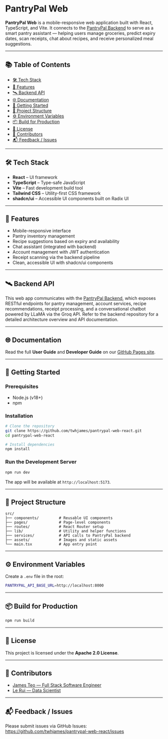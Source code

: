 # PantryPal Web

**PantryPal Web** is a mobile-responsive web application built with React, TypeScript, and Vite. It connects to the [PantryPal Backend](https://github.com/twhjames/pantrypal-backend) to serve as a smart pantry assistant — helping users manage groceries, predict expiry dates, scan receipts, chat about recipes, and receive personalized meal suggestions.

---

## 📚 Table of Contents

-   [🛠️ Tech Stack](#️-tech-stack)
-   [📱 Features](#-features)
-   [🛰 Backend API](#-backend-api)
-   [🌐 Documentation](#-documentation)
-   [🚀 Getting Started](#-getting-started)
-   [📂 Project Structure](#-project-structure)
-   [⚙️ Environment Variables](#️-environment-variables)
-   [📦 Build for Production](#-build-for-production)
-   [📄 License](#-license)
-   [👥 Contributors](#-contributors)
-   [📬 Feedback / Issues](#-feedback--issues)

---

## 🛠️ Tech Stack

-   **React** – UI framework
-   **TypeScript** – Type-safe JavaScript
-   **Vite** – Fast development build tool
-   **Tailwind CSS** – Utility-first CSS framework
-   **shadcn/ui** – Accessible UI components built on Radix UI

---

## 📱 Features

-   Mobile-responsive interface
-   Pantry inventory management
-   Recipe suggestions based on expiry and availability
-   Chat assistant (integrated with backend)
-   Account management with JWT authentication
-   Receipt scanning via the backend pipeline
-   Clean, accessible UI with shadcn/ui components

---

## 🛰 Backend API

This web app communicates with the [PantryPal Backend](https://github.com/twhjames/pantrypal-backend),
which exposes RESTful endpoints for pantry management, account services, recipe
recommendations, receipt processing, and a conversational chatbot powered by
LLaMA via the Groq API. Refer to the backend repository for a detailed
architecture overview and API documentation.

---

## 🌐 Documentation

Read the full **User Guide** and **Developer Guide** on our [GitHub Pages site](https://twhjames.github.io/pantrypal-web-react/).

---

## 🚀 Getting Started

### Prerequisites

-   Node.js (v18+)
-   npm

### Installation

```bash
# Clone the repository
git clone https://github.com/twhjames/pantrypal-web-react.git
cd pantrypal-web-react

# Install dependencies
npm install
```

### Run the Development Server

```bash
npm run dev
```

The app will be available at `http://localhost:5173`.

---

## 📂 Project Structure

```
src/
├── components/         # Reusable UI components
├── pages/              # Page-level components
├── routes/             # React Router setup
├── lib/                # Utility and helper functions
├── services/           # API calls to PantryPal backend
├── assets/             # Images and static assets
└── main.tsx            # App entry point
```

---

## ⚙️ Environment Variables

Create a `.env` file in the root:

```bash
PANTRYPAL_API_BASE_URL=http://localhost:8000
```

---

## 📦 Build for Production

```bash
npm run build
```

---

## 📄 License

This project is licensed under the **Apache 2.0 License**.

---

## 👥 Contributors

-   [James Teo — Full Stack Software Engineer](https://www.linkedin.com/in/twhjames/)
-   [Le Rui — Data Scientist](https://www.linkedin.com/in/le-rui-tay-7b6507272/)

---

## 📬 Feedback / Issues

Please submit issues via GitHub Issues: https://github.com/twhjames/pantrypal-web-react/issues
